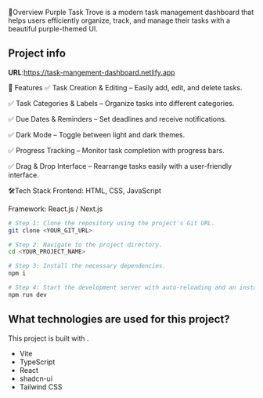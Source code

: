 
🚀Overview
Purple Task Trove is a modern task management dashboard that helps users efficiently organize, track, and manage their tasks with a beautiful purple-themed UI.

## Project info

**URL**:https://task-mangement-dashboard.netlify.app




🎨 Features
✅ Task Creation & Editing – Easily add, edit, and delete tasks.

✅ Task Categories & Labels – Organize tasks into different categories.

✅ Due Dates & Reminders – Set deadlines and receive notifications.

✅ Dark Mode – Toggle between light and dark themes.

✅ Progress Tracking – Monitor task completion with progress bars.

✅ Drag & Drop Interface – Rearrange tasks easily with a user-friendly interface.

🛠️Tech Stack
Frontend: HTML, CSS, JavaScript

Framework: React.js / Next.js


```sh
# Step 1: Clone the repository using the project's Git URL.
git clone <YOUR_GIT_URL>

# Step 2: Navigate to the project directory.
cd <YOUR_PROJECT_NAME>

# Step 3: Install the necessary dependencies.
npm i

# Step 4: Start the development server with auto-reloading and an instant preview.
npm run dev
```


## What technologies are used for this project?

This project is built with .

- Vite
- TypeScript
- React
- shadcn-ui
- Tailwind CSS

